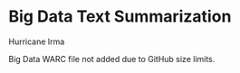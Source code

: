 # Big Data Text Summarization

Hurricane Irma

Big Data WARC file not added due to GitHub size limits.